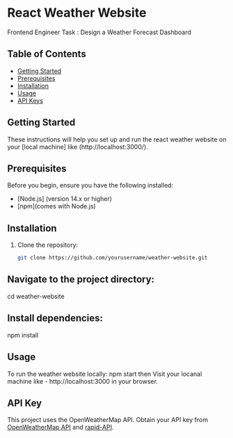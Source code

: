 # React Weather Website

Frontend Engineer Task : Design a Weather Forecast Dashboard

## Table of Contents

- [Getting Started](#getting-started)
- [Prerequisites](#prerequisites)
- [Installation](#installation)
- [Usage](#usage)
- [API Keys](#api-key)

## Getting Started

These instructions will help you set up and run the react weather website on your [local machine] like (http://localhost:3000/).

## Prerequisites

Before you begin, ensure you have the following installed:

- [Node.js] (version 14.x or higher)
- [npm](comes with Node.js)

## Installation

1. Clone the repository:

   ```bash
   git clone https://github.com/yourusername/weather-website.git


## Navigate to the project directory: 
cd weather-website

## Install dependencies: 
npm install

## Usage
To run the weather website locally: npm start then Visit your locanal machine like - http://localhost:3000 in your browser.

## API Key
This project uses the OpenWeatherMap API. Obtain your API key from [OpenWeatherMap API](https://openweathermap.org/api) and [rapid-API](https://rapidapi.com/wirefreethought/api/geodb-cities).
 

